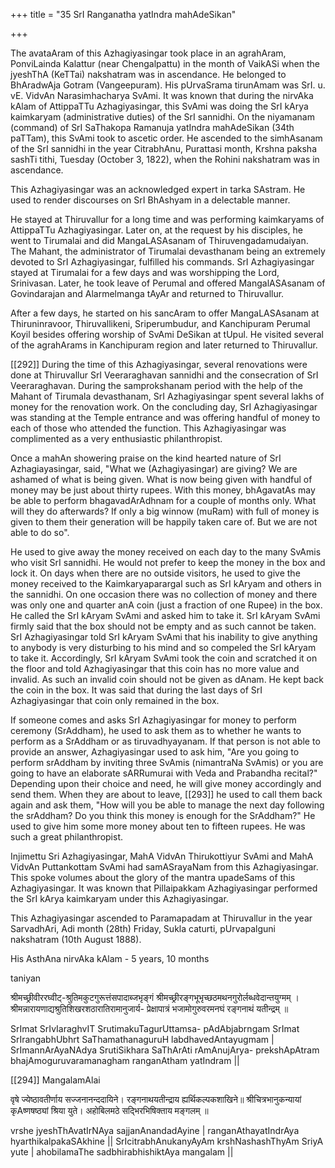 +++
title = "35 SrI Ranganatha yatIndra mahAdeSikan"

+++

The avataAram of this Azhagiyasingar took place in an agrahAram, PonviLainda Kalattur (near Chengalpattu) in the month of VaikASi when the jyeshThA (KeTTai) nakshatram was in ascendance. He belonged to BhAradwAja Gotram (Vangeepuram). His pUrvaSrama tirunAmam was SrI. u. vE. VidvAn Narasimhacharya SvAmi. It was known that during the nirvAka kAlam of AttippaTTu Azhagiyasingar, this SvAmi was doing the SrI kArya kaimkaryam (administrative duties) of the SrI sannidhi. On the niyamanam (command) of SrI SaThakopa Ramanuja yatIndra mahAdeSikan (34th paTTam), this SvAmi took to ascetic order. He ascended to the simhAsanam of the SrI sannidhi in the year CitrabhAnu, Purattasi month, Krshna paksha sashTi tithi, Tuesday (October 3, 1822), when the Rohini nakshatram was in ascendance.

This Azhagiyasingar was an acknowledged expert in tarka SAstram. He used to render discourses on SrI BhAshyam in a delectable manner.

He stayed at Thiruvallur for a long time and was performing kaimkaryams of AttippaTTu Azhagiyasingar. Later on, at the request by his disciples, he went to Tirumalai and did MangaLASAsanam of Thiruvengadamudaiyan. The Mahant, the administrator of Tirumalai devasthanam being an extremely devoted to SrI Azhagiyasingar, fulfilled his commands. SrI Azhagiyasingar stayed at Tirumalai for a few days and was worshipping the Lord, Srinivasan. Later, he took leave of Perumal and offered MangalASAsanam of Govindarajan and Alarmelmanga tAyAr and returned to Thiruvallur.

After a few days, he started on his sancAram to offer MangaLASAsanam at Thiruninravoor, Thiruvallikeni, Sriperumbudur, and Kanchipuram Perumal Koyil besides offering worship of SvAmi DeSikan at tUpul. He visited several of the agrahArams in Kanchipuram region and later returned to Thiruvallur.

[[292]] During the time of this Azhagiyasingar, several renovations were done at Thiruvallur SrI Veeraraghavan sannidhi and the consecration of SrI Veeraraghavan. During the samprokshanam period with the help of the Mahant of Tirumala devasthanam, SrI Azhagiyasingar spent several lakhs of money for the renovation work. On the concluding day, SrI Azhagiyasingar was standing at the Temple entrance and was offering handful of money to each of those who attended the function. This Azhagiyasingar was complimented as a very enthusiastic philanthropist.

Once a mahAn showering praise on the kind hearted nature of SrI Azhagiayasingar, said, "What we (Azhagiyasingar) are giving? We are ashamed of what is being given. What is now being given with handful of money may be just about thirty rupees. With this money, bhAgavatAs may be able to perform bhagavadArAdhnam for a couple of months only. What will they do afterwards? If only a big winnow (muRam) with full of money is given to them their generation will be happily taken care of. But we are not able to do so".

He used to give away the money received on each day to the many SvAmis who visit SrI sannidhi. He would not prefer to keep the money in the box and lock it. On days when there are no outside visitors, he used to give the money received to the Kaimkaryaparargal such as SrI kAryam and others in the sannidhi. On one occasion there was no collection of money and there was only one and quarter anA coin (just a fraction of one Rupee) in the box. He called the SrI kAryam SvAmi and asked him to take it. SrI kAryam SvAmi firmly said that the box should not be empty and as such cannot be taken. SrI Azhagiyasingar told SrI kAryam SvAmi that his inability to give anything to anybody is very disturbing to his mind and so compeled the SrI kAryam to take it. Accordingly, SrI kAryam SvAmi took the coin and scratched it on the floor and told Azhagiyasingar that this coin has no more value and invalid. As such an invalid coin should not be given as dAnam. He kept back the coin in the box. It was said that during the last days of SrI Azhagiyasingar that coin only remained in the box.

If someone comes and asks SrI Azhagiyasingar for money to perform ceremony (SrAddham), he used to ask them as to whether he wants to perform as a SrAddham or as tiruvadhyayanam. If that person is not able to provide an answer, Azhagiyasingar used to ask him, "Are you going to perform srAddham by inviting three SvAmis (nimantraNa SvAmis) or you are going to have an elaborate sARRumurai with Veda and Prabandha recital?" Depending upon their choice and need, he will give money accordingly and send them. When they are about to leave, [[293]] he used to call them back again and ask them, "How will you be able to manage the next day following the srAddham? Do you think this money is enough for the SrAddham?" He used to give him some more money about ten to fifteen rupees. He was such a great philanthropist.

Injimettu Sri Azhagiyasingar, MahA VidvAn Thirukottiyur SvAmi and MahA VidvAn Puttankottam SvAmi had samASrayaNam from this Azhagiyasingar. This spoke volumes about the glory of the mantra upadeSams of this Azhagiyasingar. It was known that Pillaipakkam Azhagiyasingar performed the SrI kArya kaimkaryam under this Azhagiyasingar.

This Azhagiyasingar ascended to Paramapadam at Thiruvallur in the year SarvadhAri, Adi month (28th) Friday, Sukla caturti, pUrvapalguni nakshatram (10th August 1888).

His AsthAna nirvAka kAlam - 5 years, 10 months

taniyan

श्रीमच्छ्रीवीररघ्वीट्-श्रुतिमकुटगुरूत्तंसपादाब्जभृङ्गं श्रीमच्छ्रीरङ्गभूभृच्छठमथनगुरोर्लब्धवेदान्तयुग्मम् ।
श्रीमन्नारायणाद्यश्रुतिशिखरशठारातिरामानुजार्य- प्रेक्षापात्रं भजामोगुरुवरमनघं रङ्गनाथं यतीन्द्रम् ॥

SrImat SrIvIaraghvIT SrutimakuTagurUttamsa- pAdAbjabrngam SrImat SrIrangabhUbhrt SaThamathanaguruH labdhavedAntayugmam | SrImannArAyaNAdya SrutiSikhara SaThArAti rAmAnujArya- prekshApAtram bhajAmoguruvaramanagham ranganAtham yatIndram ||





[[294]] MangalamAlai

वृषे ज्येष्ठावतीर्णाय सज्जनानन्ददायिने। रङ्गनाथयतीन्द्राय ह्यर्थिकल्पकशाखिने॥ श्रीचित्रभानुकन्यायां कृAष्णषष्ठ्यां श्रिया युते। अहोबिलमठे सद्भिरभिषिक्ताय मङ्गलम् ॥

vrshe jyeshThAvatIrNAya sajjanAnandadAyine | ranganAthayatIndrAya hyarthikalpakaSAkhine || SrIcitrabhAnukanyAyAm krshNashashThyAm SriyA yute | ahobilamaThe sadbhirabhishiktAya mangalam ||


